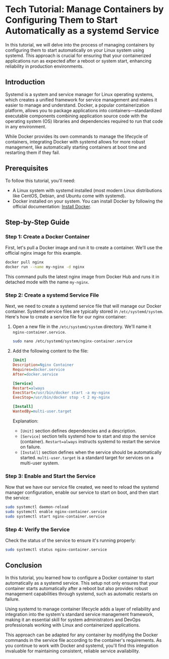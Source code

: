 # Tech Tutorial: Manage Containers by Configuring Them to Start Automatically as a systemd Service

In this tutorial, we will delve into the process of managing containers by configuring them to start automatically on your Linux system using systemd. This approach is crucial for ensuring that your containerized applications run as expected after a reboot or system start, enhancing reliability in production environments.

## Introduction

Systemd is a system and service manager for Linux operating systems, which creates a unified framework for service management and makes it easier to manage and understand. Docker, a popular containerization platform, allows you to package applications into containers—standardized executable components combining application source code with the operating system (OS) libraries and dependencies required to run that code in any environment.

While Docker provides its own commands to manage the lifecycle of containers, integrating Docker with systemd allows for more robust management, like automatically starting containers at boot time and restarting them if they fail.

## Prerequisites

To follow this tutorial, you'll need:
- A Linux system with systemd installed (most modern Linux distributions like CentOS, Debian, and Ubuntu come with systemd).
- Docker installed on your system. You can install Docker by following the official documentation: [Install Docker](https://docs.docker.com/engine/install/).

## Step-by-Step Guide

### Step 1: Create a Docker Container

First, let's pull a Docker image and run it to create a container. We'll use the official nginx image for this example.

```bash
docker pull nginx
docker run --name my-nginx -d nginx
```

This command pulls the latest nginx image from Docker Hub and runs it in detached mode with the name `my-nginx`.

### Step 2: Create a systemd Service File

Next, we need to create a systemd service file that will manage our Docker container. Systemd service files are typically stored in `/etc/systemd/system`. Here's how to create a service file for our nginx container:

1. Open a new file in the `/etc/systemd/system` directory. We'll name it `nginx-container.service`.

   ```bash
   sudo nano /etc/systemd/system/nginx-container.service
   ```

2. Add the following content to the file:

   ```ini
   [Unit]
   Description=Nginx Container
   Requires=docker.service
   After=docker.service

   [Service]
   Restart=always
   ExecStart=/usr/bin/docker start -a my-nginx
   ExecStop=/usr/bin/docker stop -t 2 my-nginx

   [Install]
   WantedBy=multi-user.target
   ```

   Explanation:
   - `[Unit]` section defines dependencies and a description.
   - `[Service]` section tells systemd how to start and stop the service (container). `Restart=always` instructs systemd to restart the service on failure.
   - `[Install]` section defines when the service should be automatically started. `multi-user.target` is a standard target for services on a multi-user system.

### Step 3: Enable and Start the Service

Now that we have our service file created, we need to reload the systemd manager configuration, enable our service to start on boot, and then start the service:

```bash
sudo systemctl daemon-reload
sudo systemctl enable nginx-container.service
sudo systemctl start nginx-container.service
```

### Step 4: Verify the Service

Check the status of the service to ensure it's running properly:

```bash
sudo systemctl status nginx-container.service
```

## Conclusion

In this tutorial, you learned how to configure a Docker container to start automatically as a systemd service. This setup not only ensures that your container starts automatically after a reboot but also provides robust management capabilities through systemd, such as automatic restarts on failure.

Using systemd to manage container lifecycle adds a layer of reliability and integration into the system's standard service management framework, making it an essential skill for system administrators and DevOps professionals working with Linux and containerized applications.

This approach can be adapted for any container by modifying the Docker commands in the service file according to the container's requirements. As you continue to work with Docker and systemd, you'll find this integration invaluable for maintaining consistent, reliable service availability.